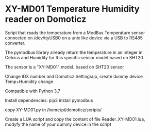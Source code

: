 # XY-MD01 Temperature Humidity reader on Domoticz
Script that reads the temperature from a ModBus Temperature sensor connected on /dev/ttyUSB0 on a unix like device via a USB to RS485 converter.

The pymodbus library already return the temperature in an integer in Celcius and Humidity for this specific sensor model based on SHT20.

The sensor is a "XY-MD01" model. based on SHT20 sensor

Change IDX number and Domoticz Settings(ip, create dummy device Temp+Humidity
change 

Compatible with Python 3.7

Install dependencies:
    pip3 install pymodbus
    
   copy XY-MD01.py in /home/pi/domoticz/scripts/
   
Create a LUA script and copy the content of file Reader_XY-MD01.lua, modyfy the name of your dummy device in the script
